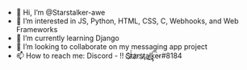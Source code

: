 - 👋 Hi, I’m @Starstalker-awe
- 👀 I’m interested in JS, Python, HTML, CSS, C, Webhooks, and Web Frameworks
- 🌱 I’m currently learning Django
- 💞️ I’m looking to collaborate on my messaging app project
- 📫 How to reach me: Discord - !! S҉҉t̷̀̀a҉̷rs҉ţ̷̧a͜l̷̨͟k̢̡͡e̴r#8184

<!---
Starstalker-awe/Starstalker-awe is a ✨ special ✨ repository because its `README.md` (this file) appears on your GitHub profile.
You can click the Preview link to take a look at your changes.
--->
